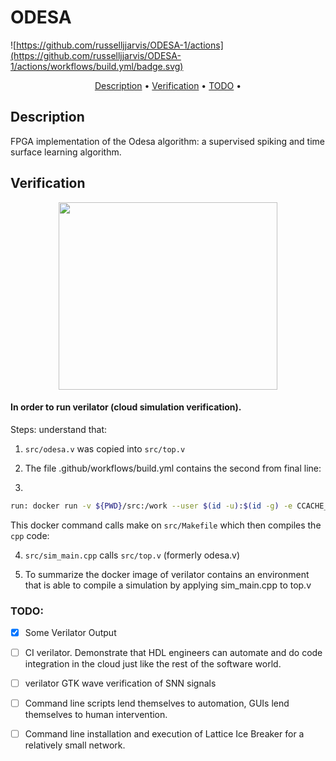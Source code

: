 # ODESA

![https://github.com/russelljjarvis/ODESA-1/actions](https://github.com/russelljjarvis/ODESA-1/actions/workflows/build.yml/badge.svg)

<p align="center">
  <a href="#Description">Description</a> •
  <a href="#Verification">Verification</a> •
  <a href="#TODO">TODO</a> •
</p>

## Description 
FPGA implementation of the Odesa algorithm: a supervised spiking and time surface learning algorithm.

## Verification

<p align="center">
	<img src="https://user-images.githubusercontent.com/53887767/174504252-cd42a9eb-fe8f-4900-8fdc-23cec215f9eb.png" width="350" height="300">
</p>

#### In order to run verilator (cloud simulation verification).

Steps:
understand that:
1. `src/odesa.v` was copied into `src/top.v`

2. The file .github/workflows/build.yml
contains the second from final line:
3. 
```bash
run: docker run -v ${PWD}/src:/work --user $(id -u):$(id -g) -e CCACHE_DIR=/work/.ccache --entrypoint make verilator/verilator:stable
```
This docker command calls make on `src/Makefile` which then compiles the `cpp` code:

4. `src/sim_main.cpp` calls `src/top.v` (formerly odesa.v)

5. To summarize the docker image of verilator contains an environment that is able to compile a simulation by applying sim_main.cpp to top.v


### TODO:  
- [x] Some Verilator Output
- [ ] CI verilator. Demonstrate that HDL engineers can automate and do code integration in the cloud just like the rest of the software world.
- [ ] verilator GTK wave verification of SNN signals
- [ ] Command line scripts lend themselves to automation, GUIs lend themselves to human intervention.
- [ ] Command line installation and execution of Lattice Ice Breaker for a relatively small network.

